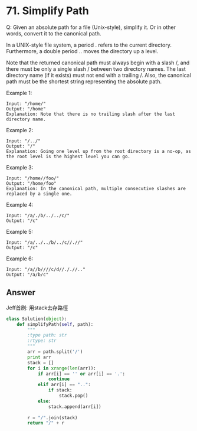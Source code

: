 # 71. Simplify Path
Q: Given an absolute path for a file (Unix-style), simplify it. Or in other words, convert it to the canonical path.

In a UNIX-style file system, a period . refers to the current directory. Furthermore, a double period .. moves the directory up a level.

Note that the returned canonical path must always begin with a slash /, and there must be only a single slash / between two directory names. The last directory name (if it exists) must not end with a trailing /. Also, the canonical path must be the shortest string representing the absolute path.

 

Example 1:
```
Input: "/home/"
Output: "/home"
Explanation: Note that there is no trailing slash after the last directory name.
```
Example 2:
```
Input: "/../"
Output: "/"
Explanation: Going one level up from the root directory is a no-op, as the root level is the highest level you can go.
```
Example 3:
```
Input: "/home//foo/"
Output: "/home/foo"
Explanation: In the canonical path, multiple consecutive slashes are replaced by a single one.
```
Example 4:
```
Input: "/a/./b/../../c/"
Output: "/c"
```
Example 5:
```
Input: "/a/../../b/../c//.//"
Output: "/c"
```
Example 6:
```
Input: "/a//b////c/d//././/.."
Output: "/a/b/c"
```
## Answer
Jeff首刷: 用stack去存路徑

```python
class Solution(object):
    def simplifyPath(self, path):
        """
        :type path: str
        :rtype: str
        """
        arr = path.split('/')
        print arr
        stack = []
        for i in xrange(len(arr)):
            if arr[i] == '' or arr[i] == '.':
                continue
            elif arr[i] == "..":
                if stack:
                    stack.pop()
            else:
                stack.append(arr[i])
                
        r = "/".join(stack)
        return "/" + r
```